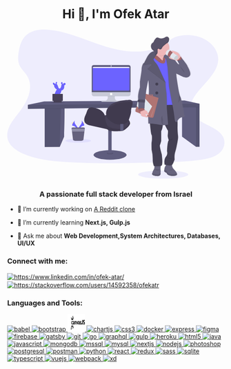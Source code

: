 <h1 align="center">Hi 👋, I'm Ofek Atar</h1>
<svg id="b5fd0f28-1473-49d3-b766-fd4b3ddcb807" data-name="Layer 1" xmlns="http://www.w3.org/2000/svg" xmlns:xlink="http://www.w3.org/1999/xlink" width="1118.03" height="765.72" viewBox="0 0 1118.03 765.72"><defs><linearGradient id="a5826235-76eb-40dc-ae18-c7de67d692d4" x1="898.64" y1="821.89" x2="898.64" y2="100.83" gradientTransform="matrix(-1, 0, 0, 1, 1741, 0)" gradientUnits="userSpaceOnUse"><stop offset="0" stop-color="gray" stop-opacity="0.25"/><stop offset="0.54" stop-color="gray" stop-opacity="0.12"/><stop offset="1" stop-color="gray" stop-opacity="0.1"/></linearGradient></defs><title>quitting time</title><path d="M690.57,180.36c-71.67-2.28-139.94-23.52-205.12-46.75s-129.76-49-199.72-61.28c-45-7.92-96.45-9-132.71,13.1-34.88,21.3-46.16,58.08-52.22,92.21-4.56,25.67-7.24,52.69,5.25,76.73,8.68,16.68,24.08,30.71,34.73,46.69,37.07,55.62,10.87,124.2-29.3,178.5C92.64,505,70.79,529.34,56.25,556.45S35,614.64,47.71,642.3c12.61,27.42,42.65,48,75.2,62.5,66.1,29.42,144,37.84,220,42.61C511,758,680,753.39,848.63,748.82c62.39-1.7,125-3.41,186.43-12.27,34.08-4.92,69.27-12.72,94-31.56,31.42-23.91,39.2-64.41,18.15-94.39-35.3-50.3-132.92-62.8-157.6-116.77C976,464.11,990,431,1009.73,403.46c42.34-59.11,113.32-111,117.06-178.54,2.57-46.41-31.55-92.89-84.31-114.85-55.3-23-132-20.12-172.79,18C827.68,167.28,753.86,182.38,690.57,180.36Z" transform="translate(-40.99 -67.14)" fill="#6c63ff" opacity="0.1"/><ellipse cx="802.9" cy="744.72" rx="129" ry="21" fill="#6c63ff" opacity="0.1"/><polygon points="295.39 389.56 295.07 407.2 292.45 550.22 270.04 602.71 192.8 603.59 192.8 397.68 273.41 391.3 295.39 389.56" fill="#5f5d7e"/><polygon points="295.39 389.56 295.07 407.2 292.45 550.22 270.04 602.71 192.8 603.59 192.8 397.68 273.41 391.3 295.39 389.56" opacity="0.1"/><polygon points="295.39 389.56 295.07 407.2 292.45 550.22 270.04 602.71 275.94 407.54 275.92 407.41 273.41 391.3 295.39 389.56" fill="#5f5d7e"/><polygon points="273.41 391.3 295.39 389.56 295.07 407.2 275.92 407.41 192.8 408.34 192.8 397.68 273.41 391.3" opacity="0.1"/><polygon points="989.68 397.68 989.68 602.4 971.7 602.4 899.76 549.93 899.76 391.91 964.03 385.87 967.97 387.68 971.7 389.4 989.68 397.68" fill="#5f5d7e"/><rect x="971.7" y="387.68" width="17.98" height="214.72" opacity="0.1"/><polygon points="989.68 387.68 989.68 399.45 971.7 399.66 899.76 400.45 899.76 391.91 964.03 385.87 967.97 387.68 971.7 389.4 971.7 387.68 989.68 387.68" opacity="0.1"/><polygon points="989.68 381 989.68 397.68 106.13 407.54 106.13 386.31 189.26 369.5 912.73 364.2 989.68 381" fill="#5f5d7e"/><polygon points="989.68 381 989.68 397.68 106.13 407.54 106.13 386.31 989.68 381" opacity="0.1"/><ellipse cx="256.69" cy="374.88" rx="39.83" ry="2.55" opacity="0.1"/><path d="M331.11,343.43a15.18,15.18,0,0,0-2,3.8c-.12.33-.24.71-.36,1.07a3.13,3.13,0,0,0-.71-.24,9.8,9.8,0,0,0-3.15-.28q0-.61.06-1.29c.13-4.66-.42-11.16-4.87-8.41-4.26,2.65-1.22,7.06,1.53,9.91.24.25.48.48.71.7-2.51,1.8-3,5.95-3.41,10.29s-4.1,9.1-6.54,11.8l-.7.75a8.92,8.92,0,0,0-7.11-1.83q-.17-.57-.33-1.2c-2-7.15-6.09-19.54-11.34-22.26l.69-.87c2.23-2.92,4.74-7.25,1-8.36s-4,3.76-3.83,7.4c0,.46.06.89.1,1.3A5.46,5.46,0,0,0,287,347.6c-.18-.22-.36-.44-.57-.68-3-3.55-8.52-9.17-10.19-4.91-1.55,4,3.3,9.1,6.72,12.08l.21.19c-2.29,9.3,7.71,16.88,13.1,20.19l.69.43c-7.43,8.75-12,25.16-12,25.16l20.8,3.72s13.79-11.9,12-23.08l.14,0c13.78-2.76,16.92-17.46,14.77-26.18l.25-.1a15.77,15.77,0,0,0,6.38-4.83C343.16,344.22,335.07,338.17,331.11,343.43Z" transform="translate(-40.99 -67.14)" fill="#6c63ff"/><path d="M331.11,343.43a15.18,15.18,0,0,0-2,3.8c-.12.33-.24.71-.36,1.07a3.13,3.13,0,0,0-.71-.24,9.8,9.8,0,0,0-3.15-.28q0-.61.06-1.29c.13-4.66-.42-11.16-4.87-8.41-4.26,2.65-1.22,7.06,1.53,9.91.24.25.48.48.71.7-2.51,1.8-3,5.95-3.41,10.29s-4.1,9.1-6.54,11.8l-.7.75a8.92,8.92,0,0,0-7.11-1.83q-.17-.57-.33-1.2c-2-7.15-6.09-19.54-11.34-22.26l.69-.87c2.23-2.92,4.74-7.25,1-8.36s-4,3.76-3.83,7.4c0,.46.06.89.1,1.3A5.46,5.46,0,0,0,287,347.6c-.18-.22-.36-.44-.57-.68-3-3.55-8.52-9.17-10.19-4.91-1.55,4,3.3,9.1,6.72,12.08l.21.19c-2.29,9.3,7.71,16.88,13.1,20.19l.69.43c-7.43,8.75-12,25.16-12,25.16l20.8,3.72s13.79-11.9,12-23.08l.14,0c13.78-2.76,16.92-17.46,14.77-26.18l.25-.1a15.77,15.77,0,0,0,6.38-4.83C343.16,344.22,335.07,338.17,331.11,343.43Z" transform="translate(-40.99 -67.14)" opacity="0.1"/><path d="M289.7,349.43l-2.43,7.12s-1.35-.95-3.06-2.46c-3.41-3-8.27-8.12-6.71-12.08,1.67-4.26,7.18,1.36,10.19,4.91C288.9,348.34,289.7,349.43,289.7,349.43Z" transform="translate(-40.99 -67.14)" fill="#6c63ff"/><path d="M294.83,345.37a35,35,0,0,1-2.37,2.79,37,37,0,0,1-.43-3.75c-.2-3.64.18-8.48,3.83-7.4S297.06,342.45,294.83,345.37Z" transform="translate(-40.99 -67.14)" fill="#6c63ff"/><path d="M326.2,346.49c-.07,2.34-.3,4.21-.3,4.21a28.6,28.6,0,0,1-3-2.71c-2.75-2.85-5.8-7.26-1.53-9.91C325.78,335.33,326.33,341.83,326.2,346.49Z" transform="translate(-40.99 -67.14)" fill="#6c63ff"/><path d="M340.57,349.56a15.77,15.77,0,0,1-6.38,4.83,18.3,18.3,0,0,1-2.14.77l-2.87-4a30.14,30.14,0,0,1,1.19-3.91,15.18,15.18,0,0,1,2-3.8C336.34,338.17,344.43,344.22,340.57,349.56Z" transform="translate(-40.99 -67.14)" fill="#6c63ff"/><path d="M287.69,346.92c1.21,1.42,2,2.51,2,2.51l-2.43,7.12s-1.35-.95-3.06-2.46a13.87,13.87,0,0,1,2.74-6.25C287.19,347.51,287.44,347.2,287.69,346.92Z" transform="translate(-40.99 -67.14)" opacity="0.1"/><path d="M294.83,345.37a35,35,0,0,1-2.37,2.79,37,37,0,0,1-.43-3.75A4.88,4.88,0,0,1,294.83,345.37Z" transform="translate(-40.99 -67.14)" opacity="0.1"/><path d="M306.79,373.63l-6.05,2.66a35.85,35.85,0,0,1-3.22-1.82c-6.36-3.91-19.14-13.75-10.57-25.36s15.72,9.21,18.53,19.39C306.33,371.54,306.79,373.63,306.79,373.63Z" transform="translate(-40.99 -67.14)" fill="#6c63ff"/><path d="M322.87,348a4.92,4.92,0,0,1,3.33-1.5c-.07,2.34-.3,4.21-.3,4.21A28.6,28.6,0,0,1,322.87,348Z" transform="translate(-40.99 -67.14)" opacity="0.1"/><path d="M334.19,354.39a18.3,18.3,0,0,1-2.14.77l-2.87-4a30.14,30.14,0,0,1,1.19-3.91C332.22,348.31,333.58,351,334.19,354.39Z" transform="translate(-40.99 -67.14)" opacity="0.1"/><path d="M319.17,380.67q-.5.1-1,.18c-20.27,3.09-6.68-7.86-6.68-7.86s.91-.84,2.15-2.21c2.44-2.7,6.13-7.43,6.55-11.8.63-6.57,1.37-12.73,9.13-10.92S338.37,376.83,319.17,380.67Z" transform="translate(-40.99 -67.14)" fill="#6c63ff"/><rect x="239.06" y="364.02" width="38.75" height="10.19" fill="#474157"/><rect x="232.9" y="330.91" width="50.63" height="35.56" fill="#474157"/><rect x="238.68" y="364.02" width="38.75" height="10.19" opacity="0.1"/><rect x="232.74" y="330.91" width="50.63" height="35.56" opacity="0.1"/><rect x="241.61" y="364.02" width="38.75" height="10.19" fill="#474157"/><path d="M305.48,368.5c.85,3,1.31,5.13,1.31,5.13l-6.05,2.66a35.85,35.85,0,0,1-3.22-1.82C299.89,371.47,302.56,369.2,305.48,368.5Z" transform="translate(-40.99 -67.14)" opacity="0.1"/><path d="M319.17,380.67q-.5.1-1,.18c-20.27,3.09-6.68-7.86-6.68-7.86s.91-.84,2.15-2.21C317.4,373.81,319,377.22,319.17,380.67Z" transform="translate(-40.99 -67.14)" opacity="0.1"/><path d="M286.2,400.06s11.36-40.65,27.28-28.12S307,403.78,307,403.78Z" transform="translate(-40.99 -67.14)" fill="#6c63ff"/><circle cx="250.95" cy="288.34" r="1.27" opacity="0.1"/><circle cx="250.84" cy="294.29" r="1.27" opacity="0.1"/><circle cx="287.78" cy="289.51" r="1.27" opacity="0.1"/><circle cx="258.06" cy="319.97" r="1.27" opacity="0.1"/><circle cx="285.12" cy="299.38" r="1.27" opacity="0.1"/><circle cx="271.96" cy="312.54" r="1.27" opacity="0.1"/><circle cx="255.3" cy="290.89" r="1.27" opacity="0.1"/><circle cx="284.27" cy="293.33" r="1.27" opacity="0.1"/><circle cx="279.92" cy="303.2" r="1.27" opacity="0.1"/><circle cx="266.55" cy="319.02" r="1.27" opacity="0.1"/><circle cx="263.79" cy="312.76" r="1.27" opacity="0.1"/><circle cx="257.21" cy="298.64" r="1.27" opacity="0.1"/><rect x="241.61" y="364.02" width="38.75" height="3.72" opacity="0.1"/><rect x="235.45" y="330.91" width="50.63" height="35.56" fill="#474157"/><circle cx="268.25" cy="324.75" r="1.27" opacity="0.1"/><circle cx="260.6" cy="326.34" r="1.27" opacity="0.1"/><path d="M423,533.93s6.31,8.25-2.91,20.71-16.83,23-13.76,30.74c0,0,13.92-23.14,25.24-23.46S435.42,547.84,423,533.93Z" transform="translate(-40.99 -67.14)" fill="#6c63ff"/><path d="M423,533.93a10.49,10.49,0,0,1,1.29,2.58c11.05,13,16.94,25.11,6.31,25.41-9.89.28-21.76,18-24.6,22.44a8.67,8.67,0,0,0,.33,1s13.92-23.14,25.24-23.46S435.42,547.84,423,533.93Z" transform="translate(-40.99 -67.14)" opacity="0.1"/><path d="M434.69,544.44c0,2.91-.33,5.26-.73,5.26s-.73-2.35-.73-5.26.41-1.53.81-1.53S434.69,541.54,434.69,544.44Z" transform="translate(-40.99 -67.14)" fill="#ffd037"/><path d="M438.71,547.91c-2.55,1.39-4.77,2.23-5,1.88s1.72-1.77,4.27-3.16,1.54-.38,1.73,0S441.26,546.52,438.71,547.91Z" transform="translate(-40.99 -67.14)" fill="#ffd037"/><path d="M389.63,533.93s-6.32,8.25,2.91,20.71,16.83,23,13.75,30.74c0,0-13.91-23.14-25.24-23.46S377.17,547.84,389.63,533.93Z" transform="translate(-40.99 -67.14)" fill="#6c63ff"/><path d="M389.63,533.93a10.08,10.08,0,0,0-1.29,2.58c-11.06,13-16.94,25.11-6.32,25.41,9.9.28,21.77,18,24.61,22.44-.1.35-.21.69-.34,1,0,0-13.91-23.14-25.24-23.46S377.17,547.84,389.63,533.93Z" transform="translate(-40.99 -67.14)" opacity="0.1"/><path d="M377.89,544.44c0,2.91.33,5.26.73,5.26s.73-2.35.73-5.26-.41-1.53-.81-1.53S377.89,541.54,377.89,544.44Z" transform="translate(-40.99 -67.14)" fill="#ffd037"/><path d="M373.87,547.91c2.55,1.39,4.77,2.23,5,1.88s-1.71-1.77-4.26-3.16-1.55-.38-1.74,0S371.32,546.52,373.87,547.91Z" transform="translate(-40.99 -67.14)" fill="#ffd037"/><ellipse cx="365.31" cy="571.24" rx="65.98" ry="10.13" fill="#6c63ff" opacity="0.1"/><path d="M440.25,574.26l-.32,2.58-.44,3.64-.18,1.51-.44,3.65-.2,1.51-.44,3.64-5.05,41.39c-.45,3.7-6.48,6.58-13.77,6.58H393.17c-7.28,0-13.31-2.88-13.76-6.58l-5.06-41.39-.44-3.64-.18-1.51-.46-3.65-.18-1.51-.44-3.64-.32-2.58c-.25-2.09,3-3.85,7.14-3.85h53.65C437.24,570.41,440.51,572.17,440.25,574.26Z" transform="translate(-40.99 -67.14)" fill="#65617d"/><polygon points="398.95 509.69 398.5 513.33 332.11 513.33 331.66 509.69 398.95 509.69" fill="#9d9cb5"/><polygon points="398.32 514.85 397.88 518.49 332.74 518.49 332.29 514.85 398.32 514.85" fill="#9d9cb5"/><polygon points="397.69 520.01 397.25 523.65 333.37 523.65 332.92 520.01 397.69 520.01" fill="#9d9cb5"/><path d="M606.46,433.68v2.06H545.55v-1.67a20,20,0,0,0,13.06-18.78,20,20,0,0,0-11.68-18.19h59.12a20,20,0,0,0,.41,36.58Z" transform="translate(-40.99 -67.14)" fill="#c8cad7"/><path d="M606.05,397.1A20,20,0,0,0,595,410.37H558a20.06,20.06,0,0,0-11.07-13.27Z" transform="translate(-40.99 -67.14)" opacity="0.1"/><path d="M475.8,386.6v11.57c0,6.38,4.68,11.56,10.44,11.56H665.45c5.76,0,10.44-5.18,10.44-11.56V386.6Z" transform="translate(-40.99 -67.14)" fill="#c8cad7"/><path d="M606.46,433.68v2.06H545.55v-1.67a20.16,20.16,0,0,0,4.7-2.5h52.48A20.12,20.12,0,0,0,606.46,433.68Z" transform="translate(-40.99 -67.14)" opacity="0.1"/><rect x="484.44" y="365.07" width="101.17" height="6.1" rx="3.05" fill="#c8cad7"/><path d="M675.89,259.91a10.44,10.44,0,0,0-10.44-10.44H486.24a10.44,10.44,0,0,0-10.44,10.44V388.85H675.89Z" transform="translate(-40.99 -67.14)" fill="#5f5d7e"/><path d="M670.43,264.56v110.8a5.14,5.14,0,0,1-5.14,5.14H486.4a5.14,5.14,0,0,1-5.14-5.14V264.56A5.09,5.09,0,0,1,482,262a5.15,5.15,0,0,1,4.45-2.57H665.29A5.14,5.14,0,0,1,670.43,264.56Z" transform="translate(-40.99 -67.14)" fill="#6c63ff"/><circle cx="534.86" cy="187.3" r="2.41" fill="#fff"/><circle cx="534.86" cy="331.51" r="5.94" fill="#fff"/><path d="M670.43,264.56H481.26a5.14,5.14,0,0,1,5.14-5.14H665.29A5.14,5.14,0,0,1,670.43,264.56Z" transform="translate(-40.99 -67.14)" fill="#fff"/><circle cx="445.42" cy="194.85" r="1.28" fill="#ededf4"/><circle cx="449.27" cy="194.85" r="1.28" fill="#ededf4"/><circle cx="453.12" cy="194.85" r="1.28" fill="#ededf4"/><path d="M698,489s12,4.88,26.73,10.73a38.17,38.17,0,0,1,1.16,5.14c.26,3.4,7,8.19,7,8.19s12.5,2.26,21.91,4.91c7.31,2,8.32-2,7.38-3.56l2.19.84c.49,20.24,1.05,35,1.05,35s3.2,0,8.25.24c.06.64.12,1.3.19,2,1.93,20,5.48,53,8.23,55.74,4,3.87,2.23,32.39.69,37.43s0,41.31,0,41.31,6.19,22.16,5.67,46.34,6.7,36.78,6.7,36.78l2.59.19c0,.67-.08,1.33-.11,2-.12,2.19-.21,4.38-.24,6.37a15.66,15.66,0,0,1-3,8.42A51.77,51.77,0,0,0,786,806.82a43.2,43.2,0,0,0-.64,4.8c0,.4-.05.62-.05.62s2.4,7.06,24.92,9.41,19.26-13.94,19.26-13.94.11-.46.25-1.3a48.78,48.78,0,0,0,.09-16.66c-.79-4.3-.11-11.74.87-18.56.1-.71.21-1.41.31-2.1a12.58,12.58,0,0,0,5.17-2.4c7.05-6.43,0-57.55,0-57.55s-12.72-41.81-9.62-47.86,6.7-20.65,6.7-20.65V589.75c5-8.07,7.25-19.11,8.18-29.16.06-.67.12-1.33.17-2,4.17.08,8.17-.07,11.8-.32l1,2c5.9,11.43,11.9,22.75,13.37,24.42,3.09,3.53.51,19.65,0,27.71s5.67,24.18,5.67,24.18c-7.73,4.53-9.28,57.93-9.28,57.93s5.67,13.1-6.19,27.71-7.22,42.32-5.67,41.31c.41-.27,2.92.14,6.49.73a17.14,17.14,0,0,1-3.4,6.52c-3.83,4.76-5.14,12.22-5.52,18.18a65.11,65.11,0,0,0,0,9.33l8.59,6s5.33,0,5.33,4.71,13.06,9.4,13.06,9.4,19.42,5.37,34.38,0c4.85-1.74,6.33-4.73,5.76-8.36-1.18-7.59-11.33-18-18.65-25.56-4.94-5.13-7.19-11.93-8.19-17.82-.11-.63-.2-1.25-.28-1.86a5.9,5.9,0,0,0,1.59-1.31c6.19-7.56,12.89-28.21,12.89-28.21S901.3,714.18,908,695c5-14.19,11.07-47.45,13.89-63.74a63.55,63.55,0,0,0,.56-17.9c-1.3-11.89-3.3-33.92-2.59-51.36.24-5.69.07-14.74-.32-25.35v-.15c3.67-6.93,11.63-18.24,24.91-19.17,19.25-1.35,9.28-11.92,9.28-11.92S942.44,426.08,935,412a5.81,5.81,0,0,0-.39-.71c-1.1-1.75-2.3-5.25-3.57-9.92-7.33-27.05-16.71-93.69-16.71-93.69l-1.15-16.21c11.48,5.63,32.78,15.9,41.37,18.9,12,4.2,28.7,1.51,32.83-12.26s-13.06-41.64-13.06-41.64c-2.53-9.88-20-30.45-29.09-40.66-.88-1.33-1.75-2.65-2.6-3.91-2.34-3.49-4.45-6.57-5.79-8.38l-.13.25c-.33-.46-.64-.89-.91-1.25l-.22.44c-3.25-6-6.9-12.17-9.73-15.48-6.58-7.68-35.28-15.94-38.12-13.67-2.07,1.65,6.52,8.85,12.53,13.27l-5.74-3.88-12.83-11.1-5.65-3.82a5.41,5.41,0,0,0-.74-.42A40.52,40.52,0,0,0,868.78,134c-.4-.55-.83-1.1-1.26-1.63,5.91-4.92,7.78-13.05,7.78-20.2v-.27a14.33,14.33,0,0,0-3.43-7.21c.09.18.18.38.26.57a11.61,11.61,0,0,0-8.65-4.45c-5-.08-9.19,3.2-13.58,5.45a35.09,35.09,0,0,1-29.25,1c-2.71-1.16-5.44-2.7-8.38-2.46S807,106.93,805,108.9a47.69,47.69,0,0,0-11.1,16.42c-.74,1.81-1.4,3.74-2.83,5.1a19.93,19.93,0,0,1-3.52,2.3A18.91,18.91,0,0,0,779.16,145a26.44,26.44,0,0,0,1.51,14.85,22.44,22.44,0,0,0,5.54,8.6c1.87,1.73,4.11,3,6.09,4.63a21.91,21.91,0,0,1,2.51,2.4,47.59,47.59,0,0,0-23.67,13.12,62.06,62.06,0,0,0-12,16.12c-8.37,15.73-13.45,25.52-16.47,31.73-1.51.46-2.44.68-2.44.68s-11.34,10.07-11.17,38.95h0l-8.77,57.76v29.55S709,395.46,710.85,422c0,.36,0,.71.07,1.06l-.92,4.51a10.39,10.39,0,0,0-2,6.68,8.55,8.55,0,0,0,.18,2.44l-4.6,22.72.87.92L702.08,467C693.15,481.27,698,489,698,489Zm66.32-162c.57.39.89.59.89.59s5,44.77,2,71.39l-10.53-.72-5-1.54,1.79-14.23S759.88,345,764.28,327Zm41.38-129.95,1-1.54c-.21.55-.42,1.09-.64,1.59ZM758.17,398.76l5.45.56,3.45.72q-.09.72-.18,1.41ZM875.3,205.2a12.16,12.16,0,0,0-.1-1.49l4.28,2.54.26.16c-1.48-.43-3-.81-4.44-1.16ZM908.52,225a32.11,32.11,0,0,0-1.9-2.67c3,.72,4.86,1.14,4.86,1.14a13.28,13.28,0,0,1,7.12.72,39.72,39.72,0,0,0,2.47,4.32l7.9,15.3s-1.72.17-5.16-1.51S908.52,225,908.52,225ZM758.43,513l2.47,1h0C760.35,514.17,759.47,513.77,758.43,513Z" transform="translate(-40.99 -67.14)" fill="url(#a5826235-76eb-40dc-ae18-c7de67d692d4)"/><path d="M844,184.29c3.18,1.87,3.28,9.86,2.79,16.27-.35,4.69-1,8.53-1,8.53l20.69,50.3s7.67-35.84,7.79-51.84a11.86,11.86,0,0,0-.57-3.72C870.09,192.3,849.81,185.9,844,184.29Z" transform="translate(-40.99 -67.14)" fill="#67647e"/><path d="M842.51,183.89s.56.13,1.53.4A3,3,0,0,0,842.51,183.89Z" transform="translate(-40.99 -67.14)" fill="#67647e"/><path d="M849.68,796.22l8.33,6s5.17,0,5.17,4.67,12.66,9.33,12.66,9.33,18.84,5.33,33.34,0c4.7-1.73,6.14-4.69,5.59-8.3-1.15-7.53-11-17.82-18.09-25.37-4.79-5.09-7-11.84-7.94-17.68a52.82,52.82,0,0,1-.56-12.65l-30.5-2.17a20.14,20.14,0,0,1,0,14.29,18.58,18.58,0,0,1-2.67,4.58c-3.72,4.72-5,12.13-5.36,18A65.93,65.93,0,0,0,849.68,796.22Z" transform="translate(-40.99 -67.14)" fill="#67647e"/><path d="M787,810.05s2.33,7,24.17,9.34,18.67-13.84,18.67-13.84.11-.46.25-1.29a49.76,49.76,0,0,0,.08-16.54c-.76-4.26-.1-11.65.85-18.42,1.12-8.06,2.65-15.25,2.65-15.25l-33.84,2.5s-.59,6.89-.93,13.85c-.11,2.17-.2,4.34-.23,6.32a15.78,15.78,0,0,1-2.92,8.35,52.17,52.17,0,0,0-8.08,19.6,44.57,44.57,0,0,0-.62,4.76C787,809.83,787,810.05,787,810.05Z" transform="translate(-40.99 -67.14)" fill="#67647e"/><path d="M849.68,796.22l8.33,6s5.17,0,5.17,4.67,12.66,9.33,12.66,9.33,18.84,5.33,33.34,0c4.7-1.73,6.14-4.69,5.59-8.3-.45,0-.88.06-1.24.07-5.94.19-11.72,1.79-17.63,2.32a87.64,87.64,0,0,1-10.12.16,35.3,35.3,0,0,1-5-.39c-4-.71-7.71-2.78-11.28-4.81a6.4,6.4,0,0,1-2.25-1.76,8.6,8.6,0,0,1-1-2.68c-1.26-4.52-4.78-8.14-8.82-10.52a38.46,38.46,0,0,0-7.77-3.35A65.93,65.93,0,0,0,849.68,796.22Z" transform="translate(-40.99 -67.14)" fill="#67647e"/><path d="M787,810.05s2.33,7,24.17,9.34,18.67-13.84,18.67-13.84.11-.46.25-1.29c-1,.52-1.85,1-2.24,1.22-2,1.17-3.79,2.78-5.87,3.87-5,2.63-11,1.85-16.64,1-2.65-.4-5.3-.8-7.94-1.29a20.08,20.08,0,0,1-5.81-1.72,34.62,34.62,0,0,1-3.92-2.66,44.57,44.57,0,0,0-.62,4.76C787,809.83,787,810.05,787,810.05Z" transform="translate(-40.99 -67.14)" fill="#67647e"/><path d="M849.68,796.22l8.33,6s5.17,0,5.17,4.67,12.66,9.33,12.66,9.33,18.84,5.33,33.34,0c4.7-1.73,6.14-4.69,5.59-8.3-.45,0-.88.06-1.24.07-5.94.19-11.72,1.79-17.63,2.32a87.64,87.64,0,0,1-10.12.16,35.3,35.3,0,0,1-5-.39c-4-.71-7.71-2.78-11.28-4.81a6.4,6.4,0,0,1-2.25-1.76,8.6,8.6,0,0,1-1-2.68c-1.26-4.52-4.78-8.14-8.82-10.52a38.46,38.46,0,0,0-7.77-3.35A65.93,65.93,0,0,0,849.68,796.22Z" transform="translate(-40.99 -67.14)" opacity="0.1"/><path d="M787,810.05s2.33,7,24.17,9.34,18.67-13.84,18.67-13.84.11-.46.25-1.29c-1,.52-1.85,1-2.24,1.22-2,1.17-3.79,2.78-5.87,3.87-5,2.63-11,1.85-16.64,1-2.65-.4-5.3-.8-7.94-1.29a20.08,20.08,0,0,1-5.81-1.72,34.62,34.62,0,0,1-3.92-2.66,44.57,44.57,0,0,0-.62,4.76C787,809.83,787,810.05,787,810.05Z" transform="translate(-40.99 -67.14)" opacity="0.1"/><path d="M857.68,750.05a20.14,20.14,0,0,1,0,14.29c8.75,1.49,25.06,4.5,31.06.53a52.82,52.82,0,0,1-.56-12.65Z" transform="translate(-40.99 -67.14)" opacity="0.1"/><path d="M798.91,770.4c6.18.44,22.81,1.31,32.12-1.1,1.12-8.06,2.65-15.25,2.65-15.25l-33.84,2.5S799.25,763.44,798.91,770.4Z" transform="translate(-40.99 -67.14)" opacity="0.1"/><path d="M774.51,537.22s.52,6.25,1.35,15c1.87,19.86,5.32,52.65,8,55.32,3.84,3.85,2.17,32.15.67,37.15s0,41,0,41a183,183,0,0,1,5.5,46c-.5,24,6.5,36.5,6.5,36.5s33,3,39.83-3.38,0-57.12,0-57.12S824,666.22,827,660.22s6.5-20.5,6.5-20.5v-50.5c4.85-8,7-19,7.93-28.94a152.17,152.17,0,0,0,.07-25.56s6.21,12.7,12.54,25.26c5.72,11.35,11.54,22.58,13,24.24,3,3.5.5,19.5,0,27.5s5.5,24,5.5,24c-7.5,4.5-9,57.5-9,57.5s5.5,13-6,27.5-7,42-5.5,41,32,7.5,38,0,12.5-28,12.5-28-3-21,3.5-40c4.82-14.08,10.73-47.09,13.47-63.26A64.45,64.45,0,0,0,920,612.7c-1.26-11.81-3.2-33.67-2.51-51,.23-5.65.07-14.63-.31-25.16-1.29-36.1-5.19-90.34-5.19-90.34l-27.1-18.36L867,415.72l-4.38.67L781,429l-3.17,40.26Z" transform="translate(-40.99 -67.14)" fill="#444053"/><path d="M884.91,427.86l1.43,7.86s12,57.5,14.5,87,13,21,13,21a46.76,46.76,0,0,1,3.36-7.16c-1.29-36.1-5.19-90.34-5.19-90.34Z" transform="translate(-40.99 -67.14)" opacity="0.1"/><path d="M799.18,209.72s56,44.83,45.66,35.83c-5.66-4.94-1.81-26,2.83-44,3.82-14.85,8.17-27.63,8.17-27.63s-48.88-45.73-45.33-8.34c1.25,13.18.21,22.55-1.66,29.17C805.42,206.88,799.18,209.72,799.18,209.72Z" transform="translate(-40.99 -67.14)" fill="#efb7b9"/><path d="M803.84,197.8l35.5,27.75,10.33-11.5s8.84-3.83,9.5.5,3.17,31-2,33.5-11.83,4.17-17.66,3.34-12.34-7.34-16.67-9.84-20.33-15.5-20.33-15.5l-8-11.16Z" transform="translate(-40.99 -67.14)" opacity="0.1"/><path d="M803.84,198.8l35.5,27.75,10.33-11.5s8.84-3.83,9.5.5,3.17,31-2,33.5-11.83,4.17-17.66,3.34-12.34-7.34-16.67-9.84-20.33-15.5-20.33-15.5l-8-11.16Z" transform="translate(-40.99 -67.14)" fill="#a36468"/><path d="M774.51,537.22s.52,6.25,1.35,15c11,.42,32.34,1.72,47.32,5.64a82.1,82.1,0,0,0,18.26,2.39,152.17,152.17,0,0,0,.07-25.56s6.21,12.7,12.54,25.26a132.25,132.25,0,0,0,16.13-2.09l-6.67-86.67s.22-29.09-.88-54.83L781,429l-3.17,40.26Z" transform="translate(-40.99 -67.14)" opacity="0.1"/><path d="M835.84,223.22s-24.25-26.51-30-22.3-9.47,14.47-9.47,14.47l19.75,21.66Z" transform="translate(-40.99 -67.14)" opacity="0.1"/><path d="M834.84,222.22s-24.25-26.51-30-22.3-9.47,14.47-9.47,14.47l19.75,21.66Z" transform="translate(-40.99 -67.14)" fill="#a36468"/><path d="M855,239.21,841,221.66s2.2-16.59,7.32-14.47S855,217.8,855,217.8Z" transform="translate(-40.99 -67.14)" opacity="0.1"/><path d="M856,238.05,842.07,220.5s2.2-16.59,7.32-14.47S856,216.64,856,216.64Z" transform="translate(-40.99 -67.14)" fill="#a36468"/><path d="M791.84,206.55s28.71,31,45.85,33.08c1.55.19,3.1.45,4.63.76,4.48.88,14.24,0,12.69-25.63l2.16-4.54,13.34,8.17,4.5,36.66,8,94,11.83,104.67s-36.33-3.5-46.5,5.67-13-50-13-50l-27.83-120-29.67-77.17Z" transform="translate(-40.99 -67.14)" opacity="0.1"/><path d="M777.84,216.22l29.67,77.17,27.83,120s2.84,59.16,13,50c3.32-3,9.44-4.64,16.17-5.49a146.63,146.63,0,0,1,24.92-.56c3.32.18,5.41.38,5.41.38L883,353.05l-8-94-4.5-36.66-13.33-8.17L855,218.76c0,.67.07,1.33.1,2,.94,23.68-8.43,24.52-12.78,23.66-1.54-.31-3.08-.57-4.64-.76-12.14-1.49-30.08-17.46-39.51-26.64-3.89-3.8-6.34-6.44-6.34-6.44Z" transform="translate(-40.99 -67.14)" opacity="0.1"/><path d="M777.84,213.22l29.67,77.17,27.83,120s2.84,59.16,13,50c3.32-3,9.44-4.64,16.17-5.49a146.63,146.63,0,0,1,24.92-.56c3.32.18,5.41.38,5.41.38L883,350.05l-8-94-4.5-36.66-13.33-8.17L855,215.76c0,.67.07,1.33.1,2,.94,23.68-8.43,24.52-12.78,23.66-1.54-.31-3.08-.57-4.64-.76-12.14-1.49-30.08-17.46-39.51-26.64-3.89-3.8-6.34-6.44-6.34-6.44Z" transform="translate(-40.99 -67.14)" fill="#6c63ff"/><path d="M855,215.76c0,.67.07,1.33.1,2l.23.16c3.52,2.32,9.17,41.5,9.17,41.5l7.33,99.83,13.5,74.5s1.77,8.49,4.09,20.62c3.32.18,5.41.38,5.41.38L883,350.05l-8-94-4.5-36.66-13.33-8.17Z" transform="translate(-40.99 -67.14)" opacity="0.1"/><path d="M845.82,209.09s8,6.48,11.52,8.8,9.17,41.5,9.17,41.5l7.33,99.83,13.5,74.5s12,57.5,14.5,87,13,21,13,21,7.84-23,26.5-24.33,9-11.84,9-11.84-10.93-78.77-18.12-92.8a6.48,6.48,0,0,0-.38-.7c-1.06-1.74-2.23-5.21-3.46-9.85-7.11-26.84-16.2-93-16.2-93l-5.67-82C892,203.55,847,204.37,847,204.37Z" transform="translate(-40.99 -67.14)" fill="#67647e"/><path d="M777.84,213.22l29.67,77.17,27.83,120s2.84,59.16,13,50c3.32-3,9.44-4.64,16.17-5.49-.12-20.34-.74-56.84-3.67-72.18a203.82,203.82,0,0,1-3.16-42.5l-36.34-79.17s-27.33-33.69-27.5-38.51c-.06-1.78,1.88-5.08,4.34-8.55-3.89-3.8-6.34-6.44-6.34-6.44Z" transform="translate(-40.99 -67.14)" opacity="0.1"/><path d="M869.17,555.89l-6.66-86.67s.5-64.67-3.67-86.5a203.44,203.44,0,0,1-3.17-42.5l-36.33-79.17s-27.33-33.69-27.5-38.51,14.31-20.85,14.31-20.85-31.64,3.7-35.81,17.86-27,19.67-27,19.67-11,10-10.83,38.67,35,51.16,35,51.16,5.83,54,.83,78.34-.67,142.66-.67,142.66,33.5.34,54.5,5.84S869.17,555.89,869.17,555.89Z" transform="translate(-40.99 -67.14)" fill="#67647e"/><path d="M819.84,418.39l-25.67,97.16s-3.5,8.67-21.5,2-70.33-28.33-70.33-28.33-4.67-7.67,4-21.83l26.17-76.67Z" transform="translate(-40.99 -67.14)" fill="#b07473"/><polygon points="745.65 394.21 704.15 348.58 677.65 337.83 666.77 392.7 717.15 447.45 745.65 394.21" fill="#e1e7ef"/><path d="M742.29,476.59s12.34,7.25,15.59,7.5,14.73,21.92,9.88,21.75-16.13-6-15-3,8.48,12,10.62,11.15,3.13,6.6-6,4-21.25-4.88-21.25-4.88-6.5-4.75-6.75-8.12-5.87-21.13-5.87-21.13Z" transform="translate(-40.99 -67.14)" fill="#efb7b9"/><path d="M940.4,220.59s-10.68-23.05-17.06-30.68-34.21-15.82-37-13.57,14,14.89,17,16.51-19.39,16.67-19.84,17-17.5-1.52-8.75,4.23,34.62,11.61,34.62,11.61a13,13,0,0,1,10,2.39C924.38,231.72,940.4,220.59,940.4,220.59Z" transform="translate(-40.99 -67.14)" fill="#efb7b9"/><path d="M718.23,477.75a69.18,69.18,0,0,0,5.66,13.35c2.5-2.26,26.37-10.13,26.37-10.13l-2.65-4.09-4.32-6.66s-21.28-4.62-24.9,0C717.17,471.77,717.39,474.63,718.23,477.75Z" transform="translate(-40.99 -67.14)" opacity="0.1"/><path d="M717.23,476.75a69.18,69.18,0,0,0,5.66,13.35c2.5-2.26,26.37-10.13,26.37-10.13l-2.65-4.09-4.32-6.66s-21.28-4.62-24.9,0C716.17,470.77,716.39,473.63,717.23,476.75Z" transform="translate(-40.99 -67.14)" fill="#a36468"/><path d="M916,225.8a35.16,35.16,0,0,0,2.7,4.94c3.85,6.07,9.68,13.23,9.68,13.23s22.74-10.46,22.74-10.92-6.9-11.33-12.51-19.9c-2.27-3.46-4.32-6.52-5.62-8.31,0,0-8.49,17.76-16.87,17.88C913.93,222.75,915.1,223.63,916,225.8Z" transform="translate(-40.99 -67.14)" opacity="0.1"/><path d="M917,226.8a35.16,35.16,0,0,0,2.7,4.94c3.85,6.07,9.68,13.23,9.68,13.23s22.74-10.46,22.74-10.92-6.9-11.33-12.51-19.9c-2.27-3.46-4.32-6.52-5.62-8.31,0,0-8.49,17.76-16.87,17.88C914.93,223.75,916.1,224.63,917,226.8Z" transform="translate(-40.99 -67.14)" fill="#a36468"/><polygon points="747.77 343.08 750.69 334.33 709.71 331.45 725.02 333.08 744.52 337.26 743.02 343.08 747.77 343.08" fill="#b07473"/><path d="M717.23,476.75c4.52-2.13,16.58-6.56,29.38-.87l-4.32-6.66s-21.28-4.62-24.9,0C716.17,470.77,716.39,473.63,717.23,476.75Z" transform="translate(-40.99 -67.14)" opacity="0.1"/><path d="M714.84,422.72c.1,1.45.19,2.9.28,4.34.25,4.41.42,8.78.53,13,.5,19.54-.31,35.66-.31,35.66s15.5-9.33,32-1.5L749,442.6l0-.55,1.69-13.83,5.48-44.67s10.33-62,13.5-64.33-23.5-52.5-23.5-52.5l-13.67,11.17L724,335.22v29.33S713,396.39,714.84,422.72Z" transform="translate(-40.99 -67.14)" fill="#67647e"/><path d="M916.51,225.39l3.2,6.35c3.85,6.07,9.68,13.23,9.68,13.23s22.74-10.46,22.74-10.92-6.9-11.33-12.51-19.9c-1.73-2-2.78-3.1-2.78-3.1C943.51,227.55,916.51,225.39,916.51,225.39Z" transform="translate(-40.99 -67.14)" opacity="0.1"/><path d="M897.17,222.54l9.34,4.68s11.5,15.5,14.83,17.17,5,1.5,5,1.5l-9.83-19.5s27,2.16,20.33-14.34c0,0,30.17,33,33.5,46.34,0,0,16.67,27.66,12.67,41.33s-20.17,16.33-31.84,12.17-47.5-22.5-47.5-22.5Z" transform="translate(-40.99 -67.14)" fill="#67647e"/><path d="M930.67,255.05s25.17,28.17,23.17,32S932,260.72,930.67,255.05Z" transform="translate(-40.99 -67.14)" opacity="0.1"/><path d="M817.09,179.22s-35.42-10.67-55.42,27.83S741,248.22,742,250.05s39.83-8.33,42-3.83-22,23-22,23l93.66,71-39.35-83.64a63,63,0,0,0-10.46-16.07c-6.47-7.24-15.32-18.33-12.19-21.75,2.76-3,7.18-10.83,13.14-19.84C811.17,192.31,818.11,184.86,817.09,179.22Z" transform="translate(-40.99 -67.14)" opacity="0.2"/><path d="M818.09,178.22s-35.42-10.67-55.42,27.83S742,247.22,743,249.05s39.83-8.33,42-3.83-22,23-22,23l92.66,72-38.35-84.64a63,63,0,0,0-10.46-16.07c-6.47-7.24-15.32-18.33-12.19-21.75,2.76-3,7.18-10.83,13.14-19.84C812.17,191.31,819.11,183.86,818.09,178.22Z" transform="translate(-40.99 -67.14)" fill="#67647e"/><path d="M818.09,178.22s-35.42-10.67-55.42,27.83S742,247.22,743,249.05s39.83-8.33,42-3.83-22,23-22,23l92.66,72-40.19-88.71a34.79,34.79,0,0,0-6.24-9.39c-6.33-6.82-18.11-20.49-14.57-24.36,2.76-3,7.18-10.83,13.14-19.84C812.17,191.31,819.11,183.86,818.09,178.22Z" transform="translate(-40.99 -67.14)" opacity="0.1"/><circle cx="769.85" cy="280.24" r="7.33" fill="#444053"/><circle cx="769.85" cy="325.74" r="7.33" fill="#444053"/><path d="M715.65,440.06c4.22,1,24.23.55,33.33,2.54l0-.55,1.69-13.83c-10.26-1.28-32.56-3.71-35.58-1.16C711.18,430.39,710.62,438.91,715.65,440.06Z" transform="translate(-40.99 -67.14)" fill="#67647e"/><path d="M715.65,441.06c4.22,1,24.23.55,33.33,2.54l0-.55,1.69-13.83c-10.26-1.28-32.56-3.71-35.58-1.16C711.18,431.39,710.62,439.91,715.65,441.06Z" transform="translate(-40.99 -67.14)" opacity="0.1"/><path d="M715.65,440.06c4.22,1,24.23.55,33.33,2.54l0-.55,1.69-13.83c-10.26-1.28-32.56-3.71-35.58-1.16C711.18,430.39,710.62,438.91,715.65,440.06Z" transform="translate(-40.99 -67.14)" opacity="0.1"/><circle cx="679.02" cy="366.24" r="4.42" fill="#444053"/><path d="M803.51,451.05l-18.67,63.67s-5,2.33-5-1.83S803.51,451.05,803.51,451.05Z" transform="translate(-40.99 -67.14)" fill="#fff" opacity="0.1"/><path d="M810.67,191.62a39.81,39.81,0,0,0,3.69,2.63c6.35,4,12,9.44,20.1,9.44a40.93,40.93,0,0,0,13.21-2.17c3.82-14.85,8.17-27.63,8.17-27.63s-48.88-45.73-45.33-8.34C811.76,178.73,812.54,185,810.67,191.62Z" transform="translate(-40.99 -67.14)" opacity="0.1"/><path d="M793.4,160.63a41.06,41.06,0,1,0,41.06-41.06A40.87,40.87,0,0,0,793.4,160.63Z" transform="translate(-40.99 -67.14)" fill="#efb7b9"/><path d="M857.73,195a4.64,4.64,0,0,0,1.92,2.25l6.52,4,12.19,7.41,19.29,11.72q.68.41,1.38.75a16.6,16.6,0,0,0,14.63.2,12,12,0,0,0,6.83-8.52,14.23,14.23,0,0,0-5.22-14,.92.92,0,0,0-.36-.19,35.26,35.26,0,0,1-11.4-5.57l-12.14-8.4-10.84-9.91-5.48-3.79a5.11,5.11,0,0,0-5.51-.2C863.92,174,852.73,182.36,857.73,195Z" transform="translate(-40.99 -67.14)" fill="#e1e7ef"/><path d="M866.17,201.19l12.19,7.41c2.54-10.24,9-17.47,14.61-22.93l-12.44-11C871.07,179.36,867.31,195,866.17,201.19Z" transform="translate(-40.99 -67.14)" fill="#a36468"/><path d="M899,221.07a16.6,16.6,0,0,0,14.63.2,12,12,0,0,0,6.83-8.52,14.23,14.23,0,0,0-5.22-14,30.73,30.73,0,0,0-8.3,5.21,23.32,23.32,0,0,0-7.18,11.3A24,24,0,0,0,899,221.07Z" transform="translate(-40.99 -67.14)" opacity="0.1"/><path d="M793.4,160.63a40.87,40.87,0,0,0,3.82,17.31,23.18,23.18,0,0,1,5.52,8.76c2.78,3.38,3.87,5.29,7.58,7.63,1.49-1.57,4.85-2.52,5.46-4.55,1.55-5.23.67-10.82.59-16.27,0-2.42.34-5.28,2.47-6.44,1.77-1,4-.28,5.74.7s3.47,2.25,5.47,2.48c3,.34,5.74-1.77,7.42-4.25s2.65-5.38,4.24-7.92c2.1-3.35,5.2-5.92,8.25-8.42,3.49-2.88,6.88-6.07,10.6-8.65,2.22-1.55,4.88-2.27,7.07-3.83l.35-.26a41.06,41.06,0,0,0-74.58,23.71Z" transform="translate(-40.99 -67.14)" opacity="0.1"/><path d="M874.3,115.24c-.87-5.76-5.64-11.17-11.46-11.27-4.81-.08-8.91,3.18-13.17,5.41a33.28,33.28,0,0,1-28.37,1c-2.61-1.15-5.27-2.68-8.12-2.44s-5.12,2.1-7.1,4a47.62,47.62,0,0,0-10.76,16.3c-.71,1.8-1.36,3.71-2.74,5.07a20.3,20.3,0,0,1-3.42,2.27,18.85,18.85,0,0,0-8.09,12.17,26.89,26.89,0,0,0,1.47,14.75,22.65,22.65,0,0,0,5.37,8.53c1.82,1.71,4,3,5.91,4.59a23.65,23.65,0,0,1,8,21.89c5.32,1.22,10.42-3.54,12-8.77s.67-10.81.59-16.27c0-2.42.34-5.27,2.47-6.43,1.77-1,4-.28,5.74.7s3.46,2.24,5.47,2.48c3,.34,5.74-1.77,7.42-4.25s2.64-5.38,4.24-7.92c2.09-3.35,5.2-5.92,8.25-8.42,3.49-2.88,6.88-6.07,10.59-8.65,2.23-1.55,4.89-2.27,7.08-3.83C872.25,131.44,874.3,122.8,874.3,115.24Z" transform="translate(-40.99 -67.14)" fill="#585268"/><path d="M842.51,183.89s.56.13,1.53.4A3,3,0,0,0,842.51,183.89Z" transform="translate(-40.99 -67.14)" opacity="0.1"/><g opacity="0.1"><path d="M811.78,185.51c1.55-5.23.67-10.82.59-16.27,0-2.42.34-5.28,2.47-6.44,1.77-1,4-.28,5.74.7s3.46,2.25,5.47,2.48c3,.34,5.74-1.76,7.42-4.25s2.64-5.38,4.24-7.92c2.09-3.35,5.2-5.92,8.25-8.42,3.49-2.87,6.88-6.07,10.59-8.65,2.23-1.55,4.89-2.27,7.08-3.83,6.62-4.74,8.67-13.38,8.67-20.93a14,14,0,0,0-1.33-4.16A14.31,14.31,0,0,1,874.3,115c0,7.55-2,16.19-8.67,20.93-2.19,1.56-4.85,2.28-7.08,3.83-3.71,2.58-7.1,5.78-10.59,8.65-3.05,2.5-6.16,5.07-8.25,8.42-1.6,2.54-2.55,5.44-4.24,7.92s-4.44,4.59-7.42,4.25c-2-.23-3.7-1.51-5.47-2.48s-4-1.66-5.74-.7c-2.13,1.16-2.51,4-2.47,6.44.08,5.45,1,11-.59,16.27s-6.66,10-12,8.76a20.9,20.9,0,0,0,.31-2.84C806.54,194.07,810.45,190,811.78,185.51Z" transform="translate(-40.99 -67.14)"/><path d="M785.91,167.79c1.82,1.71,4,3,5.91,4.59a22.8,22.8,0,0,1,5.21,6.31,22.33,22.33,0,0,0-3.21-3.31c-1.92-1.59-4.09-2.88-5.91-4.59a19.52,19.52,0,0,1-3.64-4.78A18.4,18.4,0,0,0,785.91,167.79Z" transform="translate(-40.99 -67.14)"/></g><path d="M841.15,524.75c.73,2.17,1.77,4.29,1.91,6.58.24,3.89-2.14,7.52-2.31,11.42-.2,4.54,2.56,8.61,5.2,12.3-3.13,0-6.55-1.08-8.14-3.77a12.29,12.29,0,0,1-1.17-3.29c-2.83-11.29-5.58-23.64-.66-34.18a15.11,15.11,0,0,1,3.25-4.88C840.06,514.25,839.36,519.48,841.15,524.75Z" transform="translate(-40.99 -67.14)" opacity="0.1"/><path d="M919.37,445.07l8.31-11.21c2-2.71,4.07-5.53,4.79-8.82.78-3.61-.13-7.35-.25-11,0-.41,0-.83,0-1.25a6.48,6.48,0,0,0-.38-.7c-1.06-1.74-2.23-5.21-3.46-9.85a12,12,0,0,0-2.76,4.25c-3.87,9.44-.29,20.52-3.49,30.2C921.21,439.47,919.71,442.13,919.37,445.07Z" transform="translate(-40.99 -67.14)" opacity="0.1"/><path d="M898.21,784.41a35.42,35.42,0,0,1-28.73,5.69" transform="translate(-40.99 -67.14)" opacity="0.1"/><path d="M829.36,786.06a21.06,21.06,0,0,1-30.67-2" transform="translate(-40.99 -67.14)" opacity="0.1"/><path d="M873.24,635.31A18.93,18.93,0,0,0,894,626.13" transform="translate(-40.99 -67.14)" opacity="0.1"/><path d="M825.84,660.58a27.67,27.67,0,0,1-17.85-4.9" transform="translate(-40.99 -67.14)" opacity="0.1"/><path d="M858.19,721c5.33,2.17,10.08,5.54,15.27,8s11.2,4.08,16.7,2.36" transform="translate(-40.99 -67.14)" opacity="0.1"/><ellipse cx="529.34" cy="644.14" rx="85.12" ry="24.55" fill="#5f5d7e"/><ellipse cx="529.34" cy="636.23" rx="17.03" ry="4.91" opacity="0.1"/><rect x="519.87" y="506.73" width="17.5" height="129.5" fill="#5f5d7e"/><path d="M578.36,580.28v15c-3.5-1.08-11.49-5.63-17.5-9.21V573.87h3.65Z" transform="translate(-40.99 -67.14)" opacity="0.1"/><path d="M537.13,517.49s57.78-14.87,72.16-26,70.85,41.25,63.39,61-34.62,34.08-34.62,34.08-75.12,12.22-87.9-13.27S537.13,517.49,537.13,517.49Z" transform="translate(-40.99 -67.14)" fill="#474157"/><path d="M537.13,517.49s57.78-14.87,72.16-26,70.85,41.25,63.39,61-34.62,34.08-34.62,34.08-75.12,12.22-87.9-13.27S537.13,517.49,537.13,517.49Z" transform="translate(-40.99 -67.14)" opacity="0.1"/><path d="M532.13,511.49s57.78-14.87,72.16-26,70.85,41.25,63.39,61-34.62,34.08-34.62,34.08-75.12,12.22-87.9-13.27S532.13,511.49,532.13,511.49Z" transform="translate(-40.99 -67.14)" fill="#474157"/><path d="M650.89,409.58c-.22,0-.43-.05-.64-.09A1.33,1.33,0,0,1,650.89,409.58Z" transform="translate(-40.99 -67.14)" opacity="0.1"/><path d="M479.71,467.21c-5.77-1.41-21.68-2.71-29.25,22.68a112.32,112.32,0,0,1-6.71,17.17c-7.27,14.91-16.64,45.56,24.61,52.31l99,22.5s53,6.5,56.5,4,3-8,3-8-58.5,0-70-18-12-42.5-12-42.5,1.44-37.83-59-48.82C483.82,468.18,481.76,467.71,479.71,467.21Z" transform="translate(-40.99 -67.14)" fill="#474157"/><path d="M479.71,467.38c-5.77-1.41-21.68-2.71-29.25,22.68a112.84,112.84,0,0,1-6.71,17.18c-7.27,14.9-16.64,45.56,24.61,52.31l99,22.5s53,6.5,56.5,4,3-8,3-8-58.5,0-70-18-12-42.5-12-42.5,1.44-37.83-59-48.82C483.82,468.35,481.76,467.88,479.71,467.38Z" transform="translate(-40.99 -67.14)" opacity="0.1"/><path d="M687.24,441.34a15.3,15.3,0,0,0-15.45-12.93c-12.71.24-49,1.78-71.12,11.56-4.86,2.15-9.73,4.24-14.73,6-4.52,1.61-9.91,4.18-12.58,7.87s-65.5,52,25,98.5c0,0,48.5,13.81,67.5-18.59,0,0,13.5-34.81,12.5-46.86s9-44.55,9-44.55S687.34,442,687.24,441.34Z" transform="translate(-40.99 -67.14)" fill="#474157"/><path d="M687.24,450.1c-1.14-7-7.8-12.06-15.45-11.93-14.24.24-58.07,2-78.43,14.27,0,0-15.5,9.23-20,9.23s-65.5,48,25,90.93c0,0,48.5,12.74,67.5-17.17,0,0,13.5-32.13,12.5-43.25s9-41.13,9-41.13S687.34,450.7,687.24,450.1Z" transform="translate(-40.99 -67.14)" opacity="0.1"/><rect x="581.87" y="485.23" width="16" height="34.07" fill="#5f5d7e"/></svg>
<h3 align="center">A passionate full stack developer from Israel</h3>

- 🔭 I’m currently working on [A Reddit clone](https://github.com/ofekatr/Reddit-Clone)

- 🌱 I’m currently learning **Next.js, Gulp.js**

- 💬 Ask me about **Web Development,System Architectures, Databases, UI/UX**

<h3 align="left">Connect with me:</h3>
<p align="left">
<a href="https://linkedin.com/in/ofek-atar/" target="blank"><img align="center" src="https://cdn.jsdelivr.net/npm/simple-icons@3.0.1/icons/linkedin.svg" alt="https://www.linkedin.com/in/ofek-atar/" height="30" width="40" /></a>
<a href="https://stackoverflow.com/users/14592358/ofekatr" target="blank"><img align="center" src="https://cdn.jsdelivr.net/npm/simple-icons@3.0.1/icons/stackoverflow.svg" alt="https://stackoverflow.com/users/14592358/ofekatr" height="30" width="40" /></a>
</p>

<h3 align="left">Languages and Tools:</h3>
<p align="left"> <a href="https://babeljs.io/" target="_blank"> <img src="https://www.vectorlogo.zone/logos/babeljs/babeljs-icon.svg" alt="babel" width="40" height="40"/> </a> <a href="https://getbootstrap.com" target="_blank"> <img src="https://devicons.github.io/devicon/devicon.git/icons/bootstrap/bootstrap-plain.svg" alt="bootstrap" width="40" height="40"/> </a> <a href="https://canvasjs.com" target="_blank"> <img src="https://raw.githubusercontent.com/Hardik0307/Hardik0307/master/assets/canvasjs-charts.svg" alt="canvasjs" width="40" height="40"/> </a> <a href="https://www.chartjs.org" target="_blank"> <img src="https://www.chartjs.org/media/logo-title.svg" alt="chartjs" width="40" height="40"/> </a> <a href="https://www.w3schools.com/css/" target="_blank"> <img src="https://devicons.github.io/devicon/devicon.git/icons/css3/css3-original-wordmark.svg" alt="css3" width="40" height="40"/> </a> <a href="https://www.docker.com/" target="_blank"> <img src="https://devicons.github.io/devicon/devicon.git/icons/docker/docker-original-wordmark.svg" alt="docker" width="40" height="40"/> </a> <a href="https://expressjs.com" target="_blank"> <img src="https://devicons.github.io/devicon/devicon.git/icons/express/express-original-wordmark.svg" alt="express" width="40" height="40"/> </a> <a href="https://www.figma.com/" target="_blank"> <img src="https://www.vectorlogo.zone/logos/figma/figma-icon.svg" alt="figma" width="40" height="40"/> </a> <a href="https://firebase.google.com/" target="_blank"> <img src="https://www.vectorlogo.zone/logos/firebase/firebase-icon.svg" alt="firebase" width="40" height="40"/> </a> <a href="https://www.gatsbyjs.com/" target="_blank"> <img src="https://www.vectorlogo.zone/logos/gatsbyjs/gatsbyjs-icon.svg" alt="gatsby" width="40" height="40"/> </a> <a href="https://git-scm.com/" target="_blank"> <img src="https://www.vectorlogo.zone/logos/git-scm/git-scm-icon.svg" alt="git" width="40" height="40"/> </a> <a href="https://golang.org" target="_blank"> <img src="https://devicons.github.io/devicon/devicon.git/icons/go/go-original.svg" alt="go" width="40" height="40"/> </a> <a href="https://graphql.org" target="_blank"> <img src="https://www.vectorlogo.zone/logos/graphql/graphql-icon.svg" alt="graphql" width="40" height="40"/> </a> <a href="https://gulpjs.com" target="_blank"> <img src="https://devicons.github.io/devicon/devicon.git/icons/gulp/gulp-plain.svg" alt="gulp" width="40" height="40"/> </a> <a href="https://heroku.com" target="_blank"> <img src="https://www.vectorlogo.zone/logos/heroku/heroku-icon.svg" alt="heroku" width="40" height="40"/> </a> <a href="https://www.w3.org/html/" target="_blank"> <img src="https://devicons.github.io/devicon/devicon.git/icons/html5/html5-original-wordmark.svg" alt="html5" width="40" height="40"/> </a> <a href="https://www.java.com" target="_blank"> <img src="https://devicons.github.io/devicon/devicon.git/icons/java/java-original-wordmark.svg" alt="java" width="40" height="40"/> </a> <a href="https://developer.mozilla.org/en-US/docs/Web/JavaScript" target="_blank"> <img src="https://devicons.github.io/devicon/devicon.git/icons/javascript/javascript-original.svg" alt="javascript" width="40" height="40"/> </a> <a href="https://www.mongodb.com/" target="_blank"> <img src="https://devicons.github.io/devicon/devicon.git/icons/mongodb/mongodb-original-wordmark.svg" alt="mongodb" width="40" height="40"/> </a> <a href="https://www.microsoft.com/en-us/sql-server" target="_blank"> <img src="https://cdn.worldvectorlogo.com/logos/microsoft-sql-server.svg" alt="mssql" width="40" height="40"/> </a> <a href="https://www.mysql.com/" target="_blank"> <img src="https://devicons.github.io/devicon/devicon.git/icons/mysql/mysql-original-wordmark.svg" alt="mysql" width="40" height="40"/> </a> <a href="https://nextjs.org/" target="_blank"> <img src="https://cdn.worldvectorlogo.com/logos/nextjs-3.svg" alt="nextjs" width="40" height="40"/> </a> <a href="https://nodejs.org" target="_blank"> <img src="https://devicons.github.io/devicon/devicon.git/icons/nodejs/nodejs-original-wordmark.svg" alt="nodejs" width="40" height="40"/> </a> <a href="https://www.photoshop.com/en" target="_blank"> <img src="https://devicons.github.io/devicon/devicon.git/icons/photoshop/photoshop-plain.svg" alt="photoshop" width="40" height="40"/> </a> <a href="https://www.postgresql.org" target="_blank"> <img src="https://devicons.github.io/devicon/devicon.git/icons/postgresql/postgresql-original-wordmark.svg" alt="postgresql" width="40" height="40"/> </a> <a href="https://postman.com" target="_blank"> <img src="https://www.vectorlogo.zone/logos/getpostman/getpostman-icon.svg" alt="postman" width="40" height="40"/> </a> <a href="https://www.python.org" target="_blank"> <img src="https://devicons.github.io/devicon/devicon.git/icons/python/python-original.svg" alt="python" width="40" height="40"/> </a> <a href="https://reactjs.org/" target="_blank"> <img src="https://devicons.github.io/devicon/devicon.git/icons/react/react-original-wordmark.svg" alt="react" width="40" height="40"/> </a> <a href="https://redux.js.org" target="_blank"> <img src="https://devicons.github.io/devicon/devicon.git/icons/redux/redux-original.svg" alt="redux" width="40" height="40"/> </a> <a href="https://sass-lang.com" target="_blank"> <img src="https://devicons.github.io/devicon/devicon.git/icons/sass/sass-original.svg" alt="sass" width="40" height="40"/> </a> <a href="https://www.sqlite.org/" target="_blank"> <img src="https://www.vectorlogo.zone/logos/sqlite/sqlite-icon.svg" alt="sqlite" width="40" height="40"/> </a> <a href="https://www.typescriptlang.org/" target="_blank"> <img src="https://devicons.github.io/devicon/devicon.git/icons/typescript/typescript-original.svg" alt="typescript" width="40" height="40"/> </a> <a href="https://vuejs.org/" target="_blank"> <img src="https://devicons.github.io/devicon/devicon.git/icons/vuejs/vuejs-original-wordmark.svg" alt="vuejs" width="40" height="40"/> </a> <a href="https://webpack.js.org" target="_blank"> <img src="https://devicons.github.io/devicon/devicon.git/icons/webpack/webpack-original.svg" alt="webpack" width="40" height="40"/> </a> <a href="https://www.adobe.com/products/xd.html" target="_blank"> <img src="https://cdn.worldvectorlogo.com/logos/adobe-xd.svg" alt="xd" width="40" height="40"/> </a> </p>
